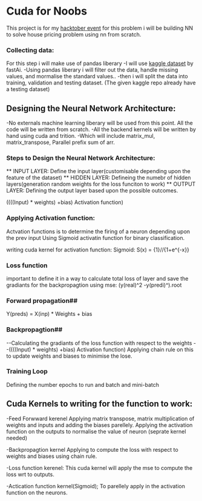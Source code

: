 <div>
<h1>Cuda for Noobs</h1>
</div>

This project is for my [hacktober event](https://github.com/GDG-GTBIT/Hacktoberfest-2024-AIML)
for this problem i will be building NN to solve house pricing problem using nn from scratch. 

### Collecting data:
For this step i will make use of pandas liberary
-I will use [kaggle dataset](https://www.kaggle.com/code/stpeteishii/titanic-fastai) by fastAi.
-Using pandas liberary i will filter out the data, handle missing values, and mormalise the standard values..
-then i will split the data into training, validation and testing dataset. (The given kaggle repo already have a testing dataset)

## Designing the Neural Network Architecture:
-No externals machine learning liberary will be used from this point. All the code will be written from scratch.
-All the backend kernels will be written by hand using cuda and trition.
-Which will include matrix_mul, matrix_transpose, Parallel prefix sum of arr.

### Steps to Design the Neural Network Architecture: 

** INPUT LAYER: Define the input layer(customisable depending upon the feature of the dataset)
** HIDDEN LAYER: Defineing the numebr of hidden layers(generation random weights for the loss funciton to work)
** OUTPUT LAYER: Defining the output layer based upon the possible outcomes.

((((Input) * weights) +bias) Activation function)

### Applying Activation function: 
Actvation functions is to determine the firing of a neuron depending upon the prev input
Using Sigmoid activatin function for binary classification. 

writing cuda kernel for activation function: 
Sigmoid: S(x) = {1}//{1+e^{-x}}

### Loss function
important to define it in a way to calculate total loss of layer and save the gradiants for the backpropagtion
using mse: (y(real)^2 -y(predi)^).root 

### Forward propagation##
Y(preds) = X(inp) * Weights + bias

### Backpropagtion##
--Calculating the gradiants of the loss function with respect to the weights
--((((Input) * weights) +bias) Activation function) Applying chain rule on this
to update weights and biases to minimise the lose.

### Training Loop
Defining the number epochs to run and batch and mini-batch



## Cuda Kernels to writing for the function to work:
-Feed Forwward kerenel
Applying matrix transpose, matrix multiplication of weights and inputs and adding the biases parellely. 
Applying the activation function on the outputs to normalise the value of neuron (seprate kernel needed)

-Backpropagtion kernel
Applying to compute the loss with respect to weights and biases using chain rule.

-Loss function kerenel:
This cuda kernel will apply the mse to compute the loss wrt to outputs.

-Actication function kernel(Sigmoid);
To parellely apply in the activation function on the neurons. 
